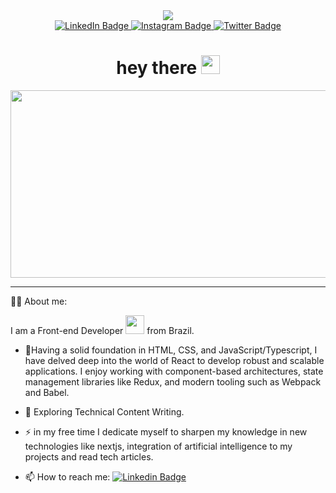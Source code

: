 <div id="header" align="center">
<img src="https://media.giphy.com/media/gjrYDwbjnK8x36xZIO/giphy.gif">
</div>

<div id="badges" align="center">
  <a href="https://www.linkedin.com/in/penhajr">
    <img src="https://img.shields.io/badge/LinkedIn-blue?style=for-the-badge&logo=linkedin&logoColor=white" alt="LinkedIn Badge"/>
  </a>
  <a href="https://www.instagram.com/penha.adventist">
    <img src="https://img.shields.io/badge/Instagram-red?style=for-the-badge&logo=instagram&logoColor=white" alt="Instagram Badge"/>
  </a>
  <a href="https://www.twitter.com/raimundopenhajr">
    <img src="https://img.shields.io/badge/Twitter-blue?style=for-the-badge&logo=twitter&logoColor=white" alt="Twitter Badge"/>
  </a>
</div>

<h1 align="center">
  hey there
  <img src="https://media.giphy.com/media/hvRJCLFzcasrR4ia7z/giphy.gif" width="30px"/>
</h1>

<div align="center">
  <img src="https://media.giphy.com/media/dWesBcTLavkZuG35MI/giphy.gif" width="600" height="300"/>
</div>

---


:man_technologist: About me:

I am a Front-end Developer <img src="https://media.giphy.com/media/WUlplcMpOCEmTGBtBW/giphy.gif" width="30"> from Brazil.

- :telescope:Having a solid foundation in HTML, CSS, and JavaScript/Typescript, I have delved deep into the world of React to develop robust and scalable applications. I enjoy working with component-based architectures, state management libraries like Redux, and modern tooling such as Webpack and Babel.


- :seedling: Exploring Technical Content Writing.

- :zap: in my free time I dedicate myself to sharpen my knowledge in new technologies like nextjs, integration of artificial intelligence to my projects and read tech articles.

- :mailbox: How to reach me: [![Linkedin Badge](https://img.shields.io/badge/-Penha-blue?style=flat&logo=Linkedin&logoColor=white)](https://www.linkedin.com/in/penhajr)



